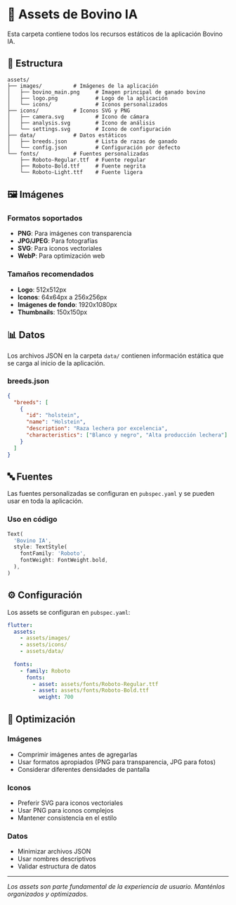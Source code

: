 # 🎨 Assets de Bovino IA

Esta carpeta contiene todos los recursos estáticos de la aplicación Bovino IA.

## 📁 Estructura

```
assets/
├── images/          # Imágenes de la aplicación
│   ├── bovino_main.png     # Imagen principal de ganado bovino
│   ├── logo.png            # Logo de la aplicación
│   └── icons/              # Iconos personalizados
├── icons/           # Iconos SVG y PNG
│   ├── camera.svg          # Icono de cámara
│   ├── analysis.svg        # Icono de análisis
│   └── settings.svg        # Icono de configuración
├── data/            # Datos estáticos
│   ├── breeds.json         # Lista de razas de ganado
│   └── config.json         # Configuración por defecto
└── fonts/           # Fuentes personalizadas
    ├── Roboto-Regular.ttf  # Fuente regular
    ├── Roboto-Bold.ttf     # Fuente negrita
    └── Roboto-Light.ttf    # Fuente ligera
```

## 🖼️ Imágenes

### Formatos soportados
- **PNG**: Para imágenes con transparencia
- **JPG/JPEG**: Para fotografías
- **SVG**: Para iconos vectoriales
- **WebP**: Para optimización web

### Tamaños recomendados
- **Logo**: 512x512px
- **Iconos**: 64x64px a 256x256px
- **Imágenes de fondo**: 1920x1080px
- **Thumbnails**: 150x150px

## 📊 Datos

Los archivos JSON en la carpeta `data/` contienen información estática que se carga al inicio de la aplicación.

### breeds.json
```json
{
  "breeds": [
    {
      "id": "holstein",
      "name": "Holstein",
      "description": "Raza lechera por excelencia",
      "characteristics": ["Blanco y negro", "Alta producción lechera"]
    }
  ]
}
```

## 🔤 Fuentes

Las fuentes personalizadas se configuran en `pubspec.yaml` y se pueden usar en toda la aplicación.

### Uso en código
```dart
Text(
  'Bovino IA',
  style: TextStyle(
    fontFamily: 'Roboto',
    fontWeight: FontWeight.bold,
  ),
)
```

## ⚙️ Configuración

Los assets se configuran en `pubspec.yaml`:

```yaml
flutter:
  assets:
    - assets/images/
    - assets/icons/
    - assets/data/
  
  fonts:
    - family: Roboto
      fonts:
        - asset: assets/fonts/Roboto-Regular.ttf
        - asset: assets/fonts/Roboto-Bold.ttf
          weight: 700
```

## 🚀 Optimización

### Imágenes
- Comprimir imágenes antes de agregarlas
- Usar formatos apropiados (PNG para transparencia, JPG para fotos)
- Considerar diferentes densidades de pantalla

### Iconos
- Preferir SVG para iconos vectoriales
- Usar PNG para iconos complejos
- Mantener consistencia en el estilo

### Datos
- Minimizar archivos JSON
- Usar nombres descriptivos
- Validar estructura de datos

---

*Los assets son parte fundamental de la experiencia de usuario. Manténlos organizados y optimizados.* 